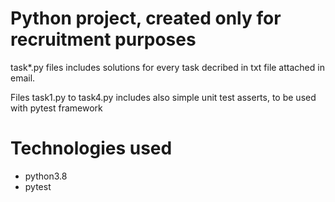 # Python project, created only for recruitment purposes

task*.py files includes solutions for every task decribed in txt file attached in email.

Files task1.py to task4.py includes also simple unit test asserts, to be used with pytest framework

# Technologies used
  - python3.8
  - pytest
